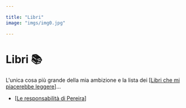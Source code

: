 ```yaml
---

title: "Libri"
image: "imgs/img0.jpg"

---
```


# Libri 📚

L'unica cosa più grande della mia ambizione e la lista dei [[Libri che mi piacerebbe leggere]]...

* [[Le responsabilità di Pereira]]

[//begin]: # "Autogenerated link references for markdown compatibility"
[Libri che mi piacerebbe leggere]: libri-che-mi-piacerebbe-leggere.md "Libri che mi piacerebbe leggere"
[Le responsabilità di Pereira]: le-responsabilità-di-pereira.md "Le responsabilità di Pereira, Edipo, Macbeth e Darth Vader"
[//end]: # "Autogenerated link references"
